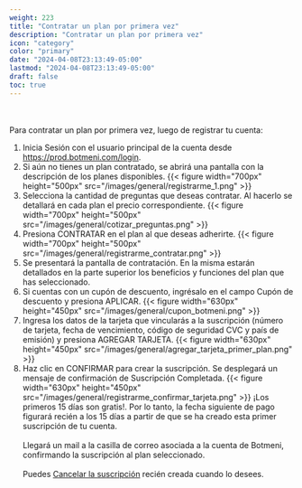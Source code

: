 ```yaml
---
weight: 223
title: "Contratar un plan por primera vez"
description: "Contratar un plan por primera vez"
icon: "category"
color: "primary"
date: "2024-04-08T23:13:49-05:00"
lastmod: "2024-04-08T23:13:49-05:00"
draft: false
toc: true
---
```

<br></br>
Para contratar un plan por primera vez, luego de registrar tu cuenta:

1. Inicia Sesión con el usuario principal de la cuenta desde <https://prod.botmeni.com/login>. 
2. Si aún no tienes un plan contratado, se abrirá una pantalla con la descripción de los planes disponibles.
{{< figure width="700px" height="500px" src="/images/general/registrarme_1.png" >}}
3. Selecciona la cantidad de preguntas que deseas contratar. Al hacerlo se detallará en cada plan el precio correspondiente.
{{< figure width="700px" height="500px" src="/images/general/cotizar_preguntas.png" >}}
3. Presiona CONTRATAR en el plan al que deseas adherirte. 
{{< figure width="700px" height="500px" src="/images/general/registrarme_contratar.png" >}}
4. Se presentará la pantalla de contratación. En la misma estarán detallados en la parte superior los beneficios y funciones del plan que has seleccionado.
5. Si cuentas con un cupón de descuento, ingrésalo en el campo Cupón de descuento y presiona APLICAR.
{{< figure width="630px" height="450px" src="/images/general/cupon_botmeni.png" >}}
6. Ingresa los datos de la tarjeta que vincularás a la suscripción (número de tarjeta, fecha de vencimiento, código de seguridad CVC y país de emisión) y presiona AGREGAR TARJETA.
{{< figure width="630px" height="450px" src="/images/general/agregar_tarjeta_primer_plan.png" >}}
7. Haz clic en CONFIRMAR para crear la suscripción. Se desplegará un mensaje de confirmación de Suscripción Completada.
{{< figure width="630px" height="450px" src="/images/general/registrarme_confirmar_tarjeta.png" >}}
¡Los primeros 15 días son gratis!. Por lo tanto, la fecha siguiente de pago figurará recién a los 15 días a partir de que se ha creado esta primer suscripción de tu cuenta. <br></br>
Llegará un mail a la casilla de correo asociada a la cuenta de Botmeni, confirmando la suscripción al plan seleccionado.<br></br>
Puedes [Cancelar la suscripción](../../Suscripcíon_y_Pagos/Tu_Suscripcion/Cancelar_suscripción.md) recién creada cuando lo desees.
